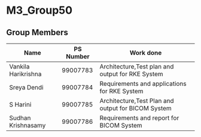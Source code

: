 # M3_Group50

## Group Members
| Name     | PS Number | Work done |
|----------|-----------|-----------|
| Vankila Harikrishna| 99007783| Architecture,Test plan and output for RKE System |
| Sreya Dendi | 99007784  | Requirements and applications for RKE System |
| S Harini | 99007785  |Architecture,Test Plan and output for BICOM System|
| Sudhan Krishnasamy | 99007786  | Requirements and report for BICOM System |

